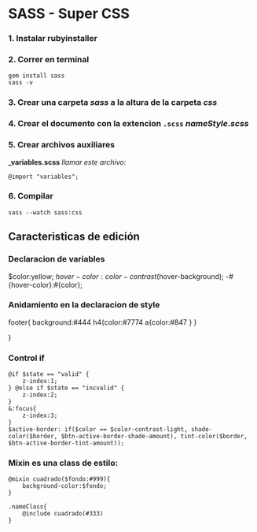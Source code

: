 <!--@author:Erick14911-->
# SASS - Super CSS

### 1. Instalar rubyinstaller

### 2. Correr en terminal

    gem install sass
    sass -v

### 3. Crear una carpeta _sass_ a la altura de la carpeta _css_

### 4. Crear el documento con la extencion `.scss` *nameStyle.scss* 

### 5. Crear archivos auxiliares

**_variables.scss** _llamar este archivo:_

    @import "variables";

### 6. Compilar

    sass --watch sass:css

## Caracteristicas de edición

### Declaracion de variables

$color:yellow;
$hover-color:color-contrast($hover-background);
-#{hover-color}:#{color};


### Anidamiento en la declaracion de style

footer{
    background:#444
    h4{color:#7774
    a{color:#847
    }
    }

}
### Control if

    @if $state == "valid" {
        z-index:1;
    } @else if $state == "incvalid" {
        z-index:2;
    } 
    &:focus{
        z-index:3;
    }
    $active-border: if($color == $color-contrast-light, shade-color($border, $btn-active-border-shade-amount), tint-color($border, $btn-active-border-tint-amount));

### Mixin es una class de estilo:

    @mixin cuadrado($fondo:#999){
        background-color:$fondo;
    }

    .nameClass{
        @include cuadrado(#333)
    }
 
